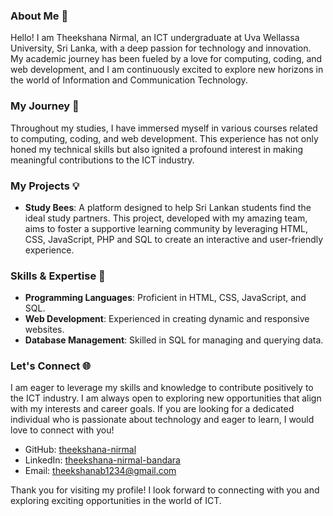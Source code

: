 ### About Me 👋

Hello! I am Theekshana Nirmal, an ICT undergraduate at Uva Wellassa University, Sri Lanka, with a deep passion for technology and innovation. My academic journey has been fueled by a love for computing, coding, and web development, and I am continuously excited to explore new horizons in the world of Information and Communication Technology.

### My Journey 🚀

Throughout my studies, I have immersed myself in various courses related to computing, coding, and web development. This experience has not only honed my technical skills but also ignited a profound interest in making meaningful contributions to the ICT industry.

### My Projects 💡

- **Study Bees**: A platform designed to help Sri Lankan students find the ideal study partners. This project, developed with my amazing team, aims to foster a supportive learning community by leveraging HTML, CSS, JavaScript, PHP and SQL to create an interactive and user-friendly experience.

### Skills & Expertise 🔧

- **Programming Languages**: Proficient in HTML, CSS, JavaScript, and SQL.
- **Web Development**: Experienced in creating dynamic and responsive websites.
- **Database Management**: Skilled in SQL for managing and querying data.

### Let's Connect 🌐

I am eager to leverage my skills and knowledge to contribute positively to the ICT industry. I am always open to exploring new opportunities that align with my interests and career goals. If you are looking for a dedicated individual who is passionate about technology and eager to learn, I would love to connect with you!

- GitHub: [theekshana-nirmal](https://github.com/theekshana-nirmal)
- LinkedIn: [theekshana-nirmal-bandara](https://www.linkedin.com/in/theekshana-nirmal-bandara/)
- Email: [theekshanab1234@gmail.com](theekshanab1234@gmail.com)

Thank you for visiting my profile! I look forward to connecting with you and exploring exciting opportunities in the world of ICT.
